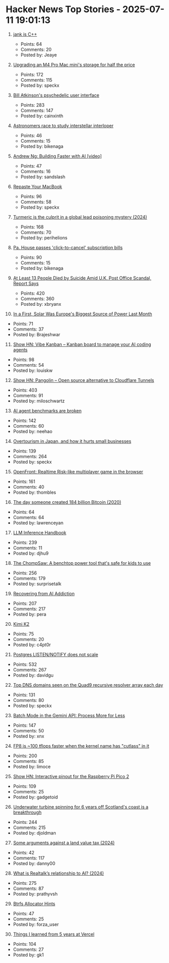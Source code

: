 # Hacker News Top Stories - 2025-07-11 19:01:13

1. [jank is C++](https://jank-lang.org/blog/2025-07-11-jank-is-cpp/)
   - Points: 64
   - Comments: 20
   - Posted by: Jeaye

2. [Upgrading an M4 Pro Mac mini's storage for half the price](https://www.jeffgeerling.com/blog/2025/upgrading-m4-pro-mac-minis-storage-half-price)
   - Points: 172
   - Comments: 115
   - Posted by: speckx

3. [Bill Atkinson's psychedelic user interface](https://patternproject.substack.com/p/from-the-mac-to-the-mystical-bill)
   - Points: 283
   - Comments: 147
   - Posted by: cainxinth

4. [Astronomers race to study interstellar interloper](https://www.science.org/content/article/astronomers-race-study-interstellar-interloper)
   - Points: 46
   - Comments: 15
   - Posted by: bikenaga

5. [Andrew Ng: Building Faster with AI [video]](https://www.youtube.com/watch?v=RNJCfif1dPY)
   - Points: 47
   - Comments: 16
   - Posted by: sandslash

6. [Repaste Your MacBook](https://christianselig.com/2025/07/repaste-macbook/)
   - Points: 96
   - Comments: 58
   - Posted by: speckx

7. [Turmeric is the culprit in a global lead poisoning mystery (2024)](https://www.npr.org/sections/goats-and-soda/2024/09/23/nx-s1-5011028/detectives-mystery-lead-poisoning-new-york-bangladesh)
   - Points: 168
   - Comments: 70
   - Posted by: perihelions

8. [Pa. House passes 'click-to-cancel' subscription bills](https://www.pennlive.com/news/2025/07/pa-house-passes-click-to-cancel-subscription-bills-as-court-throws-out-federal-rule.html)
   - Points: 90
   - Comments: 15
   - Posted by: bikenaga

9. [At Least 13 People Died by Suicide Amid U.K. Post Office Scandal, Report Says](https://www.nytimes.com/2025/07/10/world/europe/uk-post-office-scandal-report.html)
   - Points: 420
   - Comments: 360
   - Posted by: xbryanx

10. [In a First, Solar Was Europe's Biggest Source of Power Last Month](https://e360.yale.edu/digest/solar-biggest-power-source-europe-june-2025)
   - Points: 71
   - Comments: 37
   - Posted by: Brajeshwar

11. [Show HN: Vibe Kanban – Kanban board to manage your AI coding agents](https://github.com/BloopAI/vibe-kanban)
   - Points: 98
   - Comments: 54
   - Posted by: louiskw

12. [Show HN: Pangolin – Open source alternative to Cloudflare Tunnels](https://github.com/fosrl/pangolin)
   - Points: 403
   - Comments: 91
   - Posted by: miloschwartz

13. [AI agent benchmarks are broken](https://ddkang.substack.com/p/ai-agent-benchmarks-are-broken)
   - Points: 142
   - Comments: 60
   - Posted by: neehao

14. [Overtourism in Japan, and how it hurts small businesses](https://craigmod.com/ridgeline/210/)
   - Points: 139
   - Comments: 264
   - Posted by: speckx

15. [OpenFront: Realtime Risk-like multiplayer game in the browser](https://openfront.io/)
   - Points: 161
   - Comments: 40
   - Posted by: thombles

16. [The day someone created 184 billion Bitcoin (2020)](https://decrypt.co/39750/184-billion-bitcoin-anonymous-creator)
   - Points: 64
   - Comments: 64
   - Posted by: lawrenceyan

17. [LLM Inference Handbook](https://bentoml.com/llm/)
   - Points: 239
   - Comments: 11
   - Posted by: djhu9

18. [The ChompSaw: A benchtop power tool that's safe for kids to use](https://www.core77.com/posts/137602/The-ChompSaw-A-Benchtop-Power-Tool-Thats-Safe-for-Kids-to-Use)
   - Points: 256
   - Comments: 179
   - Posted by: surprisetalk

19. [Recovering from AI Addiction](https://internetaddictsanonymous.org/internet-and-technology-addiction/signs-of-an-addiction-to-ai/)
   - Points: 207
   - Comments: 217
   - Posted by: pera

20. [Kimi K2](https://twitter.com/Kimi_Moonshot/status/1943687594560332025)
   - Points: 75
   - Comments: 20
   - Posted by: c4pt0r

21. [Postgres LISTEN/NOTIFY does not scale](https://www.recall.ai/blog/postgres-listen-notify-does-not-scale)
   - Points: 532
   - Comments: 267
   - Posted by: davidgu

22. [Top DNS domains seen on the Quad9 recursive resolver array each day](https://github.com/Quad9DNS/quad9-domains-top500)
   - Points: 131
   - Comments: 80
   - Posted by: speckx

23. [Batch Mode in the Gemini API: Process More for Less](https://developers.googleblog.com/en/scale-your-ai-workloads-batch-mode-gemini-api/)
   - Points: 147
   - Comments: 50
   - Posted by: xnx

24. [FP8 is ~100 tflops faster when the kernel name has "cutlass" in it](https://twitter.com/cis_female/status/1943069934332055912)
   - Points: 200
   - Comments: 85
   - Posted by: limoce

25. [Show HN: Interactive pinout for the Raspberry Pi Pico 2](https://pico2.pinout.xyz)
   - Points: 109
   - Comments: 25
   - Posted by: gadgetoid

26. [Underwater turbine spinning for 6 years off Scotland's coast is a breakthrough](https://apnews.com/article/tidal-energy-turbine-marine-meygen-scotland-ffff3a7082205b33b612a1417e1ec6d6)
   - Points: 244
   - Comments: 215
   - Posted by: djoldman

27. [Some arguments against a land value tax (2024)](https://www.lesswrong.com/posts/CCuJotfcaoXf8FYcy/some-arguments-against-a-land-value-tax)
   - Points: 42
   - Comments: 117
   - Posted by: danny00

28. [What is Realtalk’s relationship to AI? (2024)](https://dynamicland.org/2024/FAQ/#What_is_Realtalks_relationship_to_AI)
   - Points: 275
   - Comments: 87
   - Posted by: prathyvsh

29. [Btrfs Allocator Hints](https://lwn.net/ml/all/cover.1747070147.git.anand.jain@oracle.com/)
   - Points: 47
   - Comments: 25
   - Posted by: forza_user

30. [Things I learned from 5 years at Vercel](https://leerob.com/vercel)
   - Points: 104
   - Comments: 27
   - Posted by: gk1

